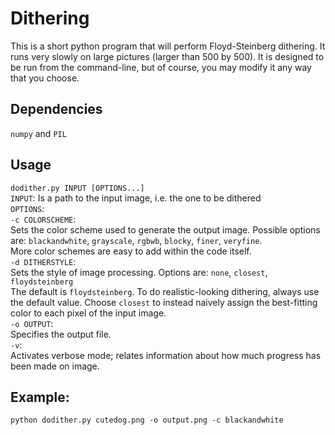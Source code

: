 Dithering
====

This is a short python program that will perform Floyd-Steinberg dithering.
It runs very slowly on large pictures (larger than 500 by 500). It is designed 
to be run from the command-line, but of course, you may modify it any way that you choose.

Dependencies
-----

``numpy`` and ``PIL``

Usage
-----

``dodither.py INPUT [OPTIONS...]``  
``INPUT``: Is a path to the input image, i.e. the one to be dithered  
``OPTIONS``:  
  ``-c COLORSCHEME``:  
    Sets the color scheme used to generate the output image. Possible options are:
    ``blackandwhite``, ``grayscale``, ``rgbwb``, ``blocky``, ``finer``, ``veryfine``.  
    More color schemes are easy to add within the code itself.  
  ``-d DITHERSTYLE``:  
    Sets the style of image processing. Options are:
    ``none``, ``closest``, ``floydsteinberg``  
    The default is ``floydsteinberg``. To do realistic-looking dithering, always use the default value.
    Choose ``closest`` to instead naively assign the best-fitting color to each pixel of the input image.  
  ``-o OUTPUT``:  
    Specifies the output file.  
  ``-v``:  
    Activates verbose mode; relates information about how much progress has been made on image.  

Example:
----

``python dodither.py cutedog.png -o output.png -c blackandwhite``